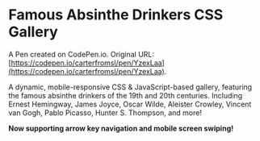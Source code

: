 # Famous Absinthe Drinkers  CSS Gallery

A Pen created on CodePen.io. Original URL: [https://codepen.io/carterfromsl/pen/YzexLaa](https://codepen.io/carterfromsl/pen/YzexLaa).

A dynamic, mobile-responsive CSS & JavaScript-based gallery, featuring the famous absinthe drinkers of the 19th and 20th centuries. Including Ernest Hemingway, James Joyce, Oscar Wilde, Aleister Crowley, Vincent van Gogh, Pablo Picasso, Hunter S. Thompson, and more!

**Now supporting arrow key navigation and mobile screen swiping!**